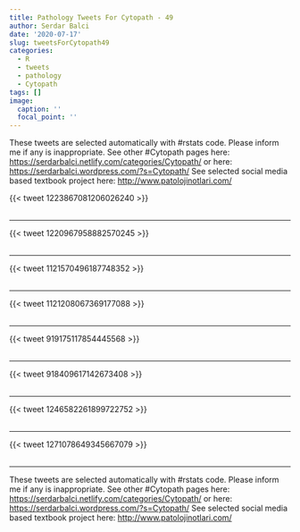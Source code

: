```yaml
---
title: Pathology Tweets For Cytopath - 49
author: Serdar Balci
date: '2020-07-17'
slug: tweetsForCytopath49
categories:
  - R
  - tweets
  - pathology
  - Cytopath
tags: []
image:
  caption: ''
  focal_point: ''
---
```



These tweets are selected automatically with #rstats code. Please inform me if any is inappropriate.
See other #Cytopath pages here: https://serdarbalci.netlify.com/categories/Cytopath/  or here: https://serdarbalci.wordpress.com/?s=Cytopath/ 
See selected social media based textbook project here: http://www.patolojinotlari.com/

{{< tweet 1223867081206026240 >}}
<br>
<br>
<hr>
{{< tweet 1220967958882570245 >}}
<br>
<br>
<hr>
{{< tweet 1121570496187748352 >}}
<br>
<br>
<hr>
{{< tweet 1121208067369177088 >}}
<br>
<br>
<hr>
{{< tweet 919175117854445568 >}}
<br>
<br>
<hr>
{{< tweet 918409617142673408 >}}
<br>
<br>
<hr>
{{< tweet 1246582261899722752 >}}
<br>
<br>
<hr>
{{< tweet 1271078649345667079 >}}
<br>
<br>
<hr>


These tweets are selected automatically with #rstats code. Please inform me if any is inappropriate.
See other #Cytopath pages here: https://serdarbalci.netlify.com/categories/Cytopath/  or here: https://serdarbalci.wordpress.com/?s=Cytopath/ 
See selected social media based textbook project here: http://www.patolojinotlari.com/
